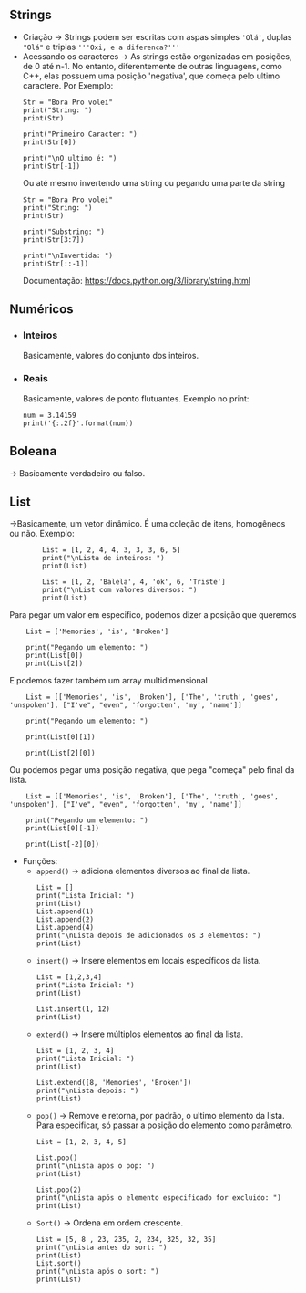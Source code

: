## Strings

- Criação -> Strings podem ser escritas com aspas simples `'Olá'`, duplas `"Olá"` e triplas `'''Oxi, e a diferenca?'''`
- Acessando os caracteres -> As strings estão organizadas em posições, de 0 até n-1. No entanto, diferentemente de outras linguagens, como C++, elas possuem uma posição 'negativa', que começa pelo ultimo caractere. Por Exemplo:
	```
	Str = "Bora Pro volei"
	print("String: ")
	print(Str)
	
	print("Primeiro Caracter: ")
	print(Str[0])
	
	print("\nO ultimo é: ")
	print(Str[-1])
	```
	Ou até mesmo invertendo uma string ou pegando uma parte da string
	```
	Str = "Bora Pro volei"
	print("String: ") 
	print(Str) 
	
	print("Substring: ") 
	print(Str[3:7]) 
	
	print("\nInvertida: ") 
	print(Str[::-1]) 
	```
	Documentação: https://docs.python.org/3/library/string.html
## Numéricos
- ### Inteiros 
	Basicamente, valores do conjunto dos inteiros.

- ### Reais
	Basicamente, valores de ponto flutuantes.
	Exemplo no print:
	````
	num = 3.14159
	print('{:.2f}'.format(num))
	````
## Boleana 
-> Basicamente verdadeiro ou falso.
## List
->Basicamente, um vetor dinâmico. É uma coleção de itens, homogêneos ou não.
	Exemplo:
````
		List = [1, 2, 4, 4, 3, 3, 3, 6, 5]
		print("\nLista de inteiros: ")
		print(List) 
		
		List = [1, 2, 'Balela', 4, 'ok', 6, 'Triste']
		print("\nList com valores diversos: ")
		print(List)
````

Para pegar um valor em especifico, podemos dizer a posição que queremos
````
	List = ['Memories', 'is', 'Broken']
 
	print("Pegando um elemento: ")
	print(List[0])
	print(List[2])
````
E podemos fazer também um array multidimensional
````
	List = [['Memories', 'is', 'Broken'], ['The', 'truth', 'goes', 'unspoken'], ["I've", "even", 'forgotten', 'my', 'name']]
	
	print("Pegando um elemento: ")
	
	print(List[0][1])
	
	print(List[2][0])
````

Ou podemos pegar uma posição negativa, que pega "começa" pelo final da lista.
````
	List = [['Memories', 'is', 'Broken'], ['The', 'truth', 'goes', 'unspoken'], ["I've", "even", 'forgotten', 'my', 'name']]
	
	print("Pegando um elemento: ")
	print(List[0][-1])
	
	print(List[-2][0])
````

- Funções:
	- `append()` -> adiciona elementos diversos ao final da lista.
		````
		List = []
		print("Lista Inicial: ")
		print(List)			 
		List.append(1)
		List.append(2)
		List.append(4)
		print("\nLista depois de adicionados os 3 elementos: ")
		print(List)
		````
	- `insert()` -> Insere elementos em locais específicos da lista.
		````
		List = [1,2,3,4]
		print("Lista Inicial: ")
		print(List)
		
		List.insert(1, 12)
		print(List)
		````
	- `extend()` -> Insere múltiplos elementos ao final da lista.
		````
		List = [1, 2, 3, 4]
		print("Lista Inicial: ")
		print(List)
		 
		List.extend([8, 'Memories', 'Broken'])
		print("\nLista depois: ")
		print(List)
		````
	- `pop()` -> Remove e retorna, por padrão, o ultimo elemento da lista. Para especificar, só passar a posição do elemento como parâmetro.
		````
		List = [1, 2, 3, 4, 5]
	
		List.pop()
		print("\nLista após o pop: ")
		print(List)
		 
		List.pop(2)
		print("\nLista após o elemento especificado for excluido: ")
		print(List)
		````
	- ``Sort()`` -> Ordena em ordem crescente.
		````
		List = [5, 8 , 23, 235, 2, 234, 325, 32, 35]
		print("\nLista antes do sort: ")
		print(List)
		List.sort()
		print("\nLista após o sort: ")
		print(List)
		````

